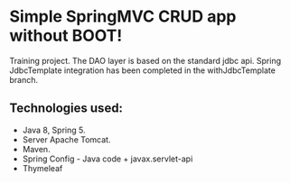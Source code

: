 # Simple SpringMVC CRUD app without BOOT!
Training project. The DAO layer is based on the standard jdbc api.
Spring JdbcTemplate integration has been completed in the withJdbcTemplate branch.

## Technologies used:

* Java 8, Spring 5.
* Server Apache Tomcat.
* Maven.
* Spring Config - Java code + javax.servlet-api
* Thymeleaf

